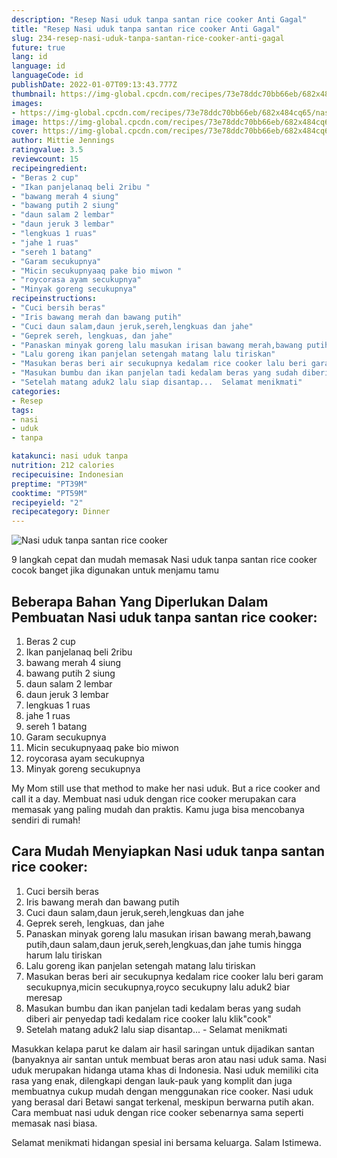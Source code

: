 ```yaml
---
description: "Resep Nasi uduk tanpa santan rice cooker Anti Gagal"
title: "Resep Nasi uduk tanpa santan rice cooker Anti Gagal"
slug: 234-resep-nasi-uduk-tanpa-santan-rice-cooker-anti-gagal
future: true
lang: id
language: id
languageCode: id
publishDate: 2022-01-07T09:13:43.777Z 
thumbnail: https://img-global.cpcdn.com/recipes/73e78ddc70bb66eb/682x484cq65/nasi-uduk-tanpa-santan-rice-cooker-foto-resep-utama.png
images:
- https://img-global.cpcdn.com/recipes/73e78ddc70bb66eb/682x484cq65/nasi-uduk-tanpa-santan-rice-cooker-foto-resep-utama.png
image: https://img-global.cpcdn.com/recipes/73e78ddc70bb66eb/682x484cq65/nasi-uduk-tanpa-santan-rice-cooker-foto-resep-utama.png
cover: https://img-global.cpcdn.com/recipes/73e78ddc70bb66eb/682x484cq65/nasi-uduk-tanpa-santan-rice-cooker-foto-resep-utama.png
author: Mittie Jennings
ratingvalue: 3.5
reviewcount: 15
recipeingredient:
- "Beras 2 cup"
- "Ikan panjelanaq beli 2ribu "
- "bawang merah 4 siung"
- "bawang putih 2 siung"
- "daun salam 2 lembar"
- "daun jeruk 3 lembar"
- "lengkuas 1 ruas"
- "jahe 1 ruas"
- "sereh 1 batang"
- "Garam secukupnya"
- "Micin secukupnyaaq pake bio miwon "
- "roycorasa ayam secukupnya"
- "Minyak goreng secukupnya"
recipeinstructions:
- "Cuci bersih beras"
- "Iris bawang merah dan bawang putih"
- "Cuci daun salam,daun jeruk,sereh,lengkuas dan jahe"
- "Geprek sereh, lengkuas, dan jahe"
- "Panaskan minyak goreng lalu masukan irisan bawang merah,bawang putih,daun salam,daun jeruk,sereh,lengkuas,dan jahe tumis hingga harum lalu tiriskan"
- "Lalu goreng ikan panjelan setengah matang lalu tiriskan"
- "Masukan beras beri air secukupnya kedalam rice cooker lalu beri garam secukupnya,micin secukupnya,royco secukupny lalu aduk2 biar meresap"
- "Masukan bumbu dan ikan panjelan tadi kedalam beras yang sudah diberi air penyedap tadi kedalam rice cooker lalu klik&#34;cook&#34;"
- "Setelah matang aduk2 lalu siap disantap...  Selamat menikmati"
categories:
- Resep
tags:
- nasi
- uduk
- tanpa

katakunci: nasi uduk tanpa 
nutrition: 212 calories
recipecuisine: Indonesian
preptime: "PT39M"
cooktime: "PT59M"
recipeyield: "2"
recipecategory: Dinner
---
```



![Nasi uduk tanpa santan rice cooker](https://img-global.cpcdn.com/recipes/73e78ddc70bb66eb/682x484cq65/nasi-uduk-tanpa-santan-rice-cooker-foto-resep-utama.png)

9 langkah cepat dan mudah memasak  Nasi uduk tanpa santan rice cooker cocok banget jika digunakan untuk menjamu tamu

<!--inarticleads1-->

## Beberapa Bahan Yang Diperlukan Dalam Pembuatan Nasi uduk tanpa santan rice cooker:

1. Beras 2 cup
1. Ikan panjelanaq beli 2ribu 
1. bawang merah 4 siung
1. bawang putih 2 siung
1. daun salam 2 lembar
1. daun jeruk 3 lembar
1. lengkuas 1 ruas
1. jahe 1 ruas
1. sereh 1 batang
1. Garam secukupnya
1. Micin secukupnyaaq pake bio miwon 
1. roycorasa ayam secukupnya
1. Minyak goreng secukupnya

My Mom still use that method to make her nasi uduk. But a rice cooker and call it a day. Membuat nasi uduk dengan rice cooker merupakan cara memasak yang paling mudah dan praktis. Kamu juga bisa mencobanya sendiri di rumah! 

<!--inarticleads2-->

## Cara Mudah Menyiapkan Nasi uduk tanpa santan rice cooker:

1. Cuci bersih beras
1. Iris bawang merah dan bawang putih
1. Cuci daun salam,daun jeruk,sereh,lengkuas dan jahe
1. Geprek sereh, lengkuas, dan jahe
1. Panaskan minyak goreng lalu masukan irisan bawang merah,bawang putih,daun salam,daun jeruk,sereh,lengkuas,dan jahe tumis hingga harum lalu tiriskan
1. Lalu goreng ikan panjelan setengah matang lalu tiriskan
1. Masukan beras beri air secukupnya kedalam rice cooker lalu beri garam secukupnya,micin secukupnya,royco secukupny lalu aduk2 biar meresap
1. Masukan bumbu dan ikan panjelan tadi kedalam beras yang sudah diberi air penyedap tadi kedalam rice cooker lalu klik&#34;cook&#34;
1. Setelah matang aduk2 lalu siap disantap...  - Selamat menikmati


Masukkan kelapa parut ke dalam air hasil saringan untuk dijadikan santan (banyaknya air santan untuk membuat beras aron atau nasi uduk sama. Nasi uduk merupakan hidanga utama khas di Indonesia. Nasi uduk memiliki cita rasa yang enak, dilengkapi dengan lauk-pauk yang komplit dan juga membuatnya cukup mudah dengan menggunakan rice cooker. Nasi uduk yang berasal dari Betawi sangat terkenal, meskipun berwarna putih akan. Cara membuat nasi uduk dengan rice cooker sebenarnya sama seperti memasak nasi biasa. 

Selamat menikmati hidangan spesial ini bersama keluarga. Salam Istimewa.

